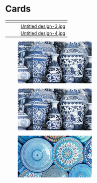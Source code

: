 # Cards

<table data-view="cards"><thead><tr><th></th><th></th><th></th><th data-hidden data-card-cover data-type="files"></th></tr></thead><tbody><tr><td></td><td></td><td></td><td><a href="../.gitbook/assets/Untitled design-3.jpg">Untitled design-3.jpg</a></td></tr><tr><td></td><td></td><td></td><td><a href="../.gitbook/assets/Untitled design-4.jpg">Untitled design-4.jpg</a></td></tr></tbody></table>

<div>

<figure><img src="../.gitbook/assets/Untitled design-4.jpg" alt=""><figcaption></figcaption></figure>

 

<figure><img src="../.gitbook/assets/Untitled design-4.jpg" alt=""><figcaption></figcaption></figure>

 

<figure><img src="../.gitbook/assets/Untitled design-3.jpg" alt=""><figcaption></figcaption></figure>

</div>
